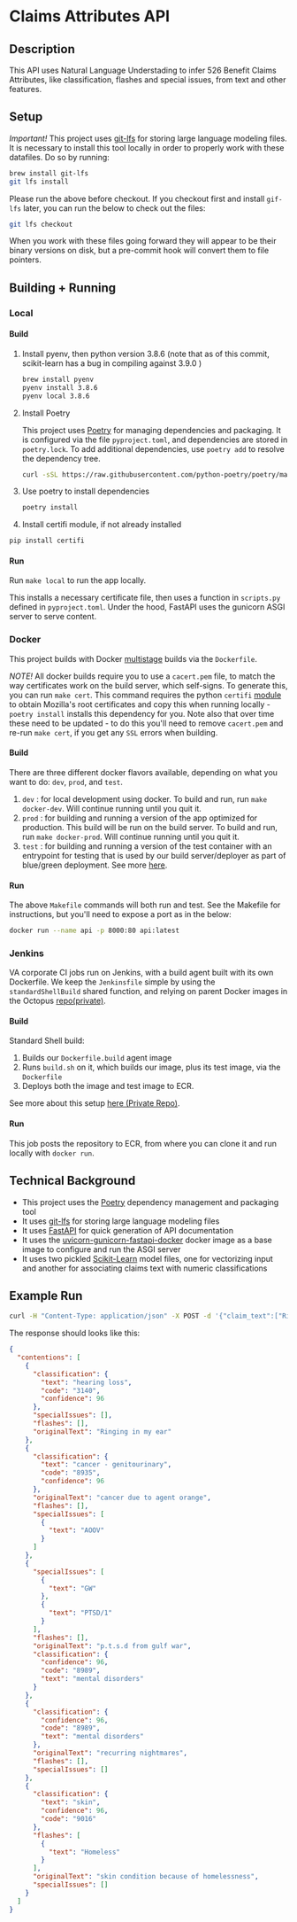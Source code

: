 # Claims Attributes API

## Description

This API uses Natural Language Understading to infer 526 Benefit Claims Attributes, like classification, flashes and special issues, from text and other features.

## Setup

_Important!_
This project uses [git-lfs](https://git-lfs.github.com/) for storing large language modeling files. It is necessary to install this tool locally in order to properly work with these datafiles. Do so by running:

```sh
brew install git-lfs
git lfs install
```

Please run the above before checkout. If you checkout first and install `gif-lfs` later, you can run the below to check out the files:

```sh
git lfs checkout
```

When you work with these files going forward they will appear to be their binary versions on disk, but a pre-commit hook will convert them to file pointers.

## Building + Running

### Local

#### Build

1. Install pyenv, then python version 3.8.6 (note that as of this commit, scikit-learn has a bug in compiling against 3.9.0 )

   ```sh
   brew install pyenv
   pyenv install 3.8.6
   pyenv local 3.8.6
   ```

1. Install Poetry

   This project uses [Poetry](https://python-poetry.org/) for managing dependencies and packaging. It is configured via the file `pyproject.toml`, and dependencies are stored in `poetry.lock`. To add additional dependencies, use `poetry add` to resolve the dependency tree.

   ```sh
   curl -sSL https://raw.githubusercontent.com/python-poetry/poetry/master/get-poetry.py | python -
   ```

1. Use poetry to install dependencies

   ```sh
   poetry install
   ```

1. Install certifi module, if not already installed

  ```sh
  pip install certifi
  ```

#### Run

Run `make local` to run the app locally.

This installs a necessary certificate file, then uses a function in `scripts.py` defined in `pyproject.toml`. Under the hood, FastAPI uses the gunicorn ASGI server to serve content.

### Docker

This project builds with Docker [multistage](https://docs.docker.com/develop/develop-images/multistage-build/) builds via the `Dockerfile`.

_NOTE!_ All docker builds require you to use a `cacert.pem` file, to match the way certificates work on the build server, which self-signs. To generate this, you can run `make cert`. This command requires the python `certifi` [module](https://pypi.org/project/certifi/) to obtain Mozilla's root certificates and copy this when running locally - `poetry install` installs this dependency for you. Note also that over time these need to be updated - to do this you'll need to remove `cacert.pem` and re-run `make cert`, if you get any `SSL` errors when building.

#### Build

There are three different docker flavors available, depending on what you want to do: `dev`, `prod`, and `test`.

1. `dev` : for local development using docker. To build and run, run `make docker-dev`. Will continue running until you quit it.
2. `prod` : for building and running a version of the app optimized for production. This build will be run on the build server. To build and run, run `make docker-prod`. Will continue running until you quit it.
3. `test` : for building and running a version of the test container with an entrypoint for testing that is used by our build server/deployer as part of blue/green deployment. See more [here](https://github.com/department-of-veterans-affairs/health-apis-deployer/blob/qa/deployment-unit.md).

#### Run

The above `Makefile` commands will both run and test. See the Makefile for instructions, but you'll need to expose a port as in the below:

```sh
docker run --name api -p 8000:80 api:latest
```

### Jenkins

VA corporate CI jobs run on Jenkins, with a build agent built with its own Dockerfile. We keep the `Jenkinsfile` simple by using the `standardShellBuild` shared function, and relying on parent Docker images in the Octopus [repo(private)](https://github.com/department-of-veterans-affairs/health-apis-docker-octopus/tree/master).

#### Build

Standard Shell build:

1. Builds our `Dockerfile.build` agent image
2. Runs `build.sh` on it, which builds our image, plus its test image, via the `Dockerfile`
3. Deploys both the image and test image to ECR.

See more about this setup [here (Private Repo)](https://github.com/department-of-veterans-affairs/health-apis-devops/tree/master/ci).

#### Run

This job posts the repository to ECR, from where you can clone it and run locally with `docker run`.

## Technical Background

- This project uses the [Poetry](https://python-poetry.org/) dependency management and packaging tool
- It uses [git-lfs](https://git-lfs.github.com/) for storing large language modeling files
- It uses [FastAPI](https://fastapi.tiangolo.com/) for quick generation of API documentation
- It uses the [uvicorn-gunicorn-fastapi-docker](https://github.com/tiangolo/uvicorn-gunicorn-fastapi-docker) docker image as a base image to configure and run the ASGI server
- It uses two pickled [Scikit-Learn](https://scikit-learn.org/stable/) model files, one for vectorizing input and another for associating claims text with numeric classifications

## Example Run

```sh
curl -H "Content-Type: application/json" -X POST -d '{"claim_text":["Ringing in my ear", "cancer due to agent orange", "p.t.s.d from gulf war", "recurring nightmares", "skin condition because of homelessness"]}' http://localhost:8000/benefits-claims-attributes/v1/
```

The response should looks like this:

```json
{
  "contentions": [
    {
      "classification": {
        "text": "hearing loss",
        "code": "3140",
        "confidence": 96
      },
      "specialIssues": [],
      "flashes": [],
      "originalText": "Ringing in my ear"
    },
    {
      "classification": {
        "text": "cancer - genitourinary",
        "code": "8935",
        "confidence": 96
      },
      "originalText": "cancer due to agent orange",
      "flashes": [],
      "specialIssues": [
        {
          "text": "AOOV"
        }
      ]
    },
    {
      "specialIssues": [
        {
          "text": "GW"
        },
        {
          "text": "PTSD/1"
        }
      ],
      "flashes": [],
      "originalText": "p.t.s.d from gulf war",
      "classification": {
        "confidence": 96,
        "code": "8989",
        "text": "mental disorders"
      }
    },
    {
      "classification": {
        "confidence": 96,
        "code": "8989",
        "text": "mental disorders"
      },
      "originalText": "recurring nightmares",
      "flashes": [],
      "specialIssues": []
    },
    {
      "classification": {
        "text": "skin",
        "confidence": 96,
        "code": "9016"
      },
      "flashes": [
        {
          "text": "Homeless"
        }
      ],
      "originalText": "skin condition because of homelessness",
      "specialIssues": []
    }
  ]
}
```
